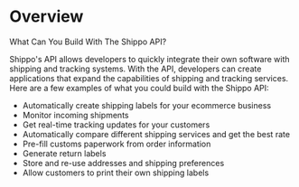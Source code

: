 # Overview

What Can You Build With The Shippo API?

Shippo's API allows developers to quickly integrate their own software with shipping and tracking systems. With the API, developers can create applications that expand the capabilities of shipping and tracking services. Here are a few examples of what you could build with the Shippo API:

- Automatically create shipping labels for your ecommerce business
- Monitor incoming shipments
- Get real-time tracking updates for your customers
- Automatically compare different shipping services and get the best rate
- Pre-fill customs paperwork from order information
- Generate return labels
- Store and re-use addresses and shipping preferences
- Allow customers to print their own shipping labels
